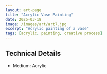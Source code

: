 ```yaml
---
layout: art-page
title: "Acrylic Vase Painting"
date: 2025-03-18
image: /images/art/art7.jpg
excerpt: "Acrylic painting of a vase"
tags: [acrylic, painting, creative process]
---
```


## Technical Details
- Medium: Acrylic

